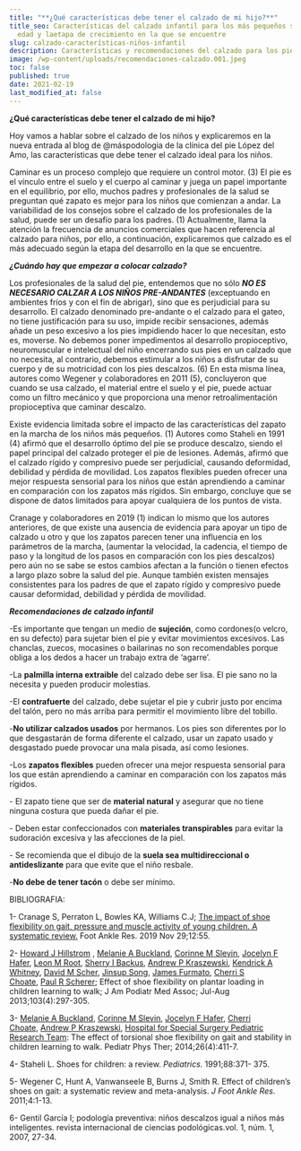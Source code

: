 ```yaml
---
title: "**¿Qué características debe tener el calzado de mi hijo?**"
title_seo: Características del calzado infantil para los más pequeños según la
  edad y laetapa de crecimiento en la que se encuentre
slug: calzado-características-niños-infantil
description: Características y recomendaciones del calzado para los pies de los niños.
image: /wp-content/uploads/recomendaciones-calzado.001.jpeg
toc: false
published: true
date: 2021-02-19
last_modified_at: false
---
```

**¿Qué características debe tener el calzado de mi hijo?**

Hoy vamos a hablar sobre el calzado de los niños y explicaremos en la nueva entrada al blog de @máspodologia de la clínica del pie López del Amo, las características que debe tener el calzado ideal para los niños.

Caminar es un proceso complejo que requiere un control motor. (3) El pie es el vínculo entre el suelo y el cuerpo al caminar y juega un papel importante en el equilibrio, por ello, muchos padres y profesionales de la salud se preguntan qué zapato es mejor para los niños que comienzan a andar. La variabilidad de los consejos sobre el calzado de los profesionales de la salud, puede ser un desafío para los padres. (1) Actualmente, llama la atención la frecuencia de anuncios comerciales que hacen referencia al calzado para niños, por ello, a continuación, explicaremos que calzado es el más adecuado según la etapa del desarrollo en la que se encuentre.

***¿Cuándo hay que empezar a colocar calzado?***

Los profesionales de la salud del pie, entendemos que no sólo ***NO ES NECESARIO CALZAR A LOS NIÑOS PRE-ANDANTES*** (exceptuando en ambientes fríos y con el fin de abrigar), sino que es perjudicial para su desarrollo. El calzado denominado pre-andante o el calzado para el gateo, no tiene justificación para su uso, impide recibir sensaciones, además añade un peso excesivo a los pies impidiendo hacer lo que necesitan, esto es, moverse. No debemos poner impedimentos al desarrollo propioceptivo, neuromuscular e intelectual del niño encerrando sus pies en un calzado que no necesita, al contrario, debemos estimular a los niños a disfrutar de su cuerpo y de su motricidad con los pies descalzos. (6) En esta misma línea, autores como Wegener y colaboradores en 2011 (5), concluyeron que cuando se usa calzado, el material entre el suelo y el pie, puede actuar como un filtro mecánico y que proporciona una menor retroalimentación propioceptiva que caminar descalzo.

Existe evidencia limitada sobre el impacto de las características del zapato en la marcha de los niños más pequeños. (1) Autores como Staheli en 1991 (4) afirmó que el desarrollo óptimo del pie se produce descalzo, siendo el papel principal del calzado proteger el pie de lesiones. Además, afirmó que el calzado rígido y compresivo puede ser perjudicial, causando deformidad, debilidad y pérdida de movilidad. Los zapatos flexibles pueden ofrecer una mejor respuesta sensorial para los niños que están aprendiendo a caminar en comparación con los zapatos más rígidos. Sin embargo, concluye que se dispone de datos limitados para apoyar cualquiera de los puntos de vista.

Cranage y colaboradores en 2019 (1) indican lo mismo que los autores anteriores, de que existe una ausencia de evidencia para apoyar un tipo de calzado u otro y que los zapatos parecen tener una influencia en los parámetros de la marcha, (aumentar la velocidad, la cadencia, el tiempo de paso y la longitud de los pasos en comparación con los pies descalzos) pero aún no se sabe se estos cambios afectan a la función o tienen efectos a largo plazo sobre la salud del pie. Aunque también existen mensajes consistentes para los padres de que el zapato rígido y compresivo puede causar deformidad, debilidad y pérdida de movilidad.

***Recomendaciones de calzado infantil***

\-Es importante que tengan un medio de **sujeción**, como cordones(o velcro, en su defecto) para sujetar bien el pie y evitar movimientos excesivos. Las chanclas, zuecos, mocasines o bailarinas no son recomendables porque obliga a los dedos a hacer un trabajo extra de ‘agarre’.

\-La **palmilla interna extraible** del calzado debe ser lisa. El pie sano no la necesita y pueden producir molestias.

\-El **contrafuerte** del calzado, debe sujetar el pie y cubrir justo por encima del talón, pero no más arriba para permitir el movimiento libre del tobillo.

\-**No utilizar calzados usados** por hermanos. Los pies son diferentes por lo que desgastarán de forma diferente el calzado, usar un zapato usado y desgastado puede provocar una mala pisada, así como lesiones.

\-Los **zapatos flexibles** pueden ofrecer una mejor respuesta sensorial para los que están aprendiendo a caminar en comparación con los zapatos más rígidos.

\- El zapato tiene que ser de **material natural** y asegurar que no tiene ninguna costura que pueda dañar el pie.

\- Deben estar confeccionados con **materiales transpirables** para evitar la sudoración excesiva y las afecciones de la piel.

\- Se recomienda que el dibujo de la **suela sea multidireccional o antideslizante** para que evite que el niño resbale.

\-**No debe de tener tacón** o debe ser mínimo.

BIBLIOGRAFIA:

1- Cranage S, Perraton L, Bowles KA, Williams C.J; [The impact of shoe flexibility on gait, pressure and muscle activity of young children. A systematic review.](https://pubmed.ncbi.nlm.nih.gov/31798689/) Foot Ankle Res. 2019 Nov 29;12:55.

2- [Howard J Hillstrom](https://pubmed.ncbi.nlm.nih.gov/?term=Hillstrom+HJ&cauthor_id=23878382) , [Melanie A Buckland](https://pubmed.ncbi.nlm.nih.gov/?term=Buckland+MA&cauthor_id=23878382), [Corinne M Slevin](https://pubmed.ncbi.nlm.nih.gov/?term=Slevin+CM&cauthor_id=23878382), [Jocelyn F Hafer](https://pubmed.ncbi.nlm.nih.gov/?term=Hafer+JF&cauthor_id=23878382), [Leon M Root](https://pubmed.ncbi.nlm.nih.gov/?term=Root+LM&cauthor_id=23878382), [Sherry I Backus](https://pubmed.ncbi.nlm.nih.gov/?term=Backus+SI&cauthor_id=23878382), [Andrew P Kraszewski](https://pubmed.ncbi.nlm.nih.gov/?term=Kraszewski+AP&cauthor_id=23878382), [Kendrick A Whitney](https://pubmed.ncbi.nlm.nih.gov/?term=Whitney+KA&cauthor_id=23878382), [David M Scher](https://pubmed.ncbi.nlm.nih.gov/?term=Scher+DM&cauthor_id=23878382), [Jinsup Song](https://pubmed.ncbi.nlm.nih.gov/?term=Song+J&cauthor_id=23878382), [James Furmato](https://pubmed.ncbi.nlm.nih.gov/?term=Furmato+J&cauthor_id=23878382), [Cherri S Choate](https://pubmed.ncbi.nlm.nih.gov/?term=Choate+CS&cauthor_id=23878382), [Paul R Scherer](https://pubmed.ncbi.nlm.nih.gov/?term=Scherer+PR&cauthor_id=23878382); Effect of shoe flexibility on plantar loading in children learning to walk; J Am Podiatr Med Assoc; Jul-Aug 2013;103(4):297-305.

3- [Melanie A Buckland](https://pubmed.ncbi.nlm.nih.gov/?term=Buckland+MA&cauthor_id=25251796), [Corinne M Slevin](https://pubmed.ncbi.nlm.nih.gov/?term=Slevin+CM&cauthor_id=25251796), [Jocelyn F Hafer](https://pubmed.ncbi.nlm.nih.gov/?term=Hafer+JF&cauthor_id=25251796), [Cherri Choate](https://pubmed.ncbi.nlm.nih.gov/?term=Choate+C&cauthor_id=25251796), [Andrew P Kraszewski](https://pubmed.ncbi.nlm.nih.gov/?term=Kraszewski+AP&cauthor_id=25251796), [Hospital for Special Surgery Pediatric Research Team](https://pubmed.ncbi.nlm.nih.gov/?term=Hospital+for+Special+Surgery+Pediatric+Research+Team%5BCorporate+Author%5D): The effect of torsional shoe flexibility on gait and stability in children learning to walk. Pediatr Phys Ther; 2014;26(4):411-7.

4- Staheli L. Shoes for children: a review. *Pediatrics.* 1991;88:371- 375. 

5- Wegener C, Hunt A, Vanwanseele B, Burns J, Smith R. Effect of children’s shoes on gait: a systematic review and meta-analysis. *J Foot Ankle Res*. 2011;4:1-13. 

6- Gentil García I; podología preventiva: niños descalzos igual a niños más inteligentes. revista internacional de ciencias podológicas.vol. 1, núm. 1, 2007, 27-34.